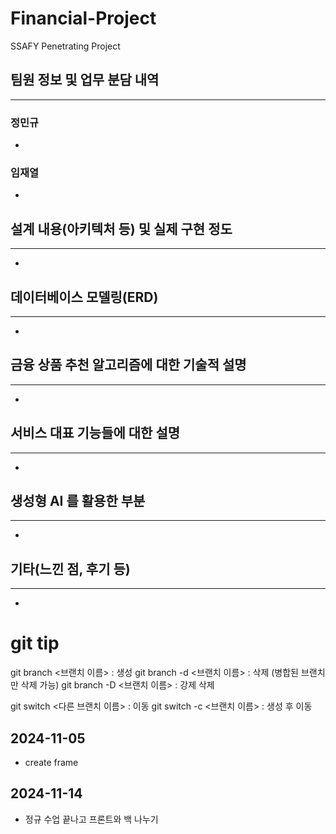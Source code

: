 # Financial-Project

SSAFY Penetrating Project

## 팀원 정보 및 업무 분담 내역
---

### 정민규

-
### 임재열

-


## 설계 내용(아키텍처 등) 및 실제 구현 정도
---

-

## 데이터베이스 모델링(ERD)
---

-

## 금융 상품 추천 알고리즘에 대한 기술적 설명
---

-

## 서비스 대표 기능들에 대한 설명
---

-

## 생성형 AI 를 활용한 부분
---

-

## 기타(느낀 점, 후기 등)
---

-

# git tip

git branch <브랜치 이름> : 생성
git branch -d <브랜치 이름> : 삭제 (병합된 브랜치만 삭제 가능)
git branch -D <브랜치 이름> : 강제 삭제

git switch <다른 브랜치 이름> : 이동
git switch -c <브랜치 이름> : 생성 후 이동

## 2024-11-05

- create frame

## 2024-11-14

- 정규 수업 끝나고 프론트와 백 나누기
